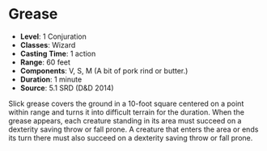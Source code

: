 # Grease

- **Level**: 1 Conjuration
- **Classes**: Wizard
- **Casting Time**: 1 action
- **Range**: 60 feet
- **Components**: V, S, M (A bit of pork rind or butter.)
- **Duration**: 1 minute
- **Source**: 5.1 SRD (D&D 2014)

Slick grease covers the ground in a 10-foot square centered on a point within range and turns it into difficult terrain for the duration. When the grease appears, each creature standing in its area must succeed on a dexterity saving throw or fall prone. A creature that enters the area or ends its turn there must also succeed on a dexterity saving throw or fall prone.

